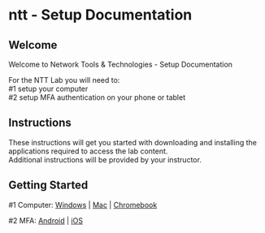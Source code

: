 # ntt - Setup Documentation

Welcome
-------

Welcome to Network Tools &amp; Technologies - Setup Documentation

For the NTT Lab you will need to:  
#1 setup your computer  
#2 setup MFA authentication on your phone or tablet  

Instructions
------------

These instructions will get you started with downloading and installing the applications required to access the lab content.  
Additional instructions will be provided by your instructor.  

Getting Started
---------------

#1 Computer: [Windows](https://github.com/divergence-wiki/ntt/tree/main/windows) | [Mac](https://github.com/divergence-wiki/ntt/tree/main/mac) | [Chromebook](https://github.com/divergence-wiki/ntt/tree/main/chromebook)

#2 MFA: [Android](https://github.com/divergence-wiki/ntt/tree/main/android) | [iOS](https://github.com/divergence-wiki/ntt/tree/main/iOS)



